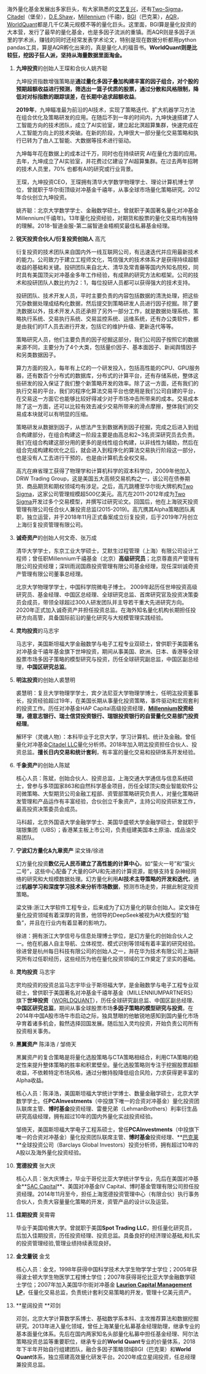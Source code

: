 海外量化基金发展出多家巨头，有大家熟悉的[文艺复兴](文艺复兴.md)，还有[Two-Sigma](TwoSigma.md)，[Citadel](Citadel.md)（堡垒），[D.E.Shaw](D_E_Shaw.md)，[Millennium](Millennium.md) (千禧)，[BGI](BGI.md)（巴克莱），[AQR](AQR.md)，[WorldQuant](WorldQuant.md)都是几千亿美元规模不等的量化巨头。这里面，BGI算是量化投资的大本营，发行了最早的量化基金，也是多因子流派的重镇。而AQR则是多因子派里的学术派，赚钱的同时还经常发表学术论文，特别是现在数据分析都用python pandas工具，算是AQR孵化出来的，真是量化人的福音书。**WorldQuant则是比较狂，挖因子狂人派，坚持从海量数据里面淘金。**



1. **九坤投资**的创始人王琛和合伙人姚齐聪 

   九坤投资指数增强策略是**通过量化多因子叠加构建丰富的因子组合，对个股的预期超额收益进行预测，筛选出一篮子优质的股票，通过分散和风格限制，降低对对标指数的跟踪误差，在长期中追求超额收益**。

   **2019年**，九坤瞄准最为前沿的AI技术，实现了策略迭代、扩大机器学习方法在组合优化及策略研发的应用。在随后不到一年的时间内，九坤快速搭建了人工智能方向的技术团队，成立了AI实验室，建立起北溟超算集群，快速完成在人工智能方向上的技术突破。在新的阶段，九坤很大一部分量化交易策略和执行已转为了由人工智能、大数据等技术进行驱动。

   九坤每年花在数据上的成本过千万，同时也在持续研究 AI在量化方面的应用。去年，九坤成立了AI实验室，并花费过亿建设了AI超算集群。在过去两年招聘的技术人员里，70% 也都有AI的研究或行业背景。

   王琛，九坤投资CEO，王琛拥有清华大学数学物理学士、理论计算机博士学位，曾就职于华尔街顶级对冲基金千禧年，从事全球市场量化策略研究。2012年合伙创立九坤投资。

   姚齐聪：北京大学数学学士、金融数学硕士。曾就职于美国著名量化对冲基金Millennium(千禧年)。13年量化投资经验，对期货和股票的量化交易均有独特的理解。2018-智道金服-第二届智道金梧桐奖最佳私募基金经理。

   

2. **锐天投资合伙人/衍复投资创始人** 高亢

   衍复投资的技术团队来自国内外一线互联网公司，有迅速迭代并应用最新技术的能力。公司致力于建立工程师文化，笃信强大的技术体系才是获得持续超额收益的基础和关键。投研团队来自北大、清华及常青藤等国内外知名院校，同时具有美国顶尖对冲基金多年工作经验，有成熟的研究方法和框架。公司的技术和投研团队人数比约为2：1，每位投研人员都可以获得强大的技术支持。

   投研团队、技术开发人员，平时主要负责的内容包括数据的清洗处理，把这些冗杂数据处理成结构化数据，然后提交到策略研发人员进行因子挖掘。除了要洗数据以外，技术开发人员还承担了另外一部分工作，就是数据处理系统、策略执行系统、交易执行系统、交易监控系统、运维系统，还有办公类软件，都是由我们的IT人员去进行开发，包括它的维护升级、更新迭代等等。    

   策略研究人员，他们主要负责的因子挖掘这部分，我们公司因子按照它的数据来源不同，主要分为了4个大类，包括量价因子、基本面因子、新闻舆情因子和另类数据因子。

   算力方面的投入，每年有上亿的一个研发投入，包括高性能的CPU、GPU服务器，还有数百个分布式的数据库，分布式的计算平台，还有存储系统，整体这些研发的投入保证了我们整个新策略开发的效率。除了这一方面，还有我们的执行交易的平台，我们的程序化算法交易平台也使用是我们公司自建的平台，在交易这一方面它也能够比较好得减少对于市场冲击所带来的成本。交易成本除了这一方面，还可以比较有效去减少交易所带来的滑点摩擦，整体我们的交易成本块就可以有明显的压缩。

   策略研发从数据到因子，从想法产生到数据再到因子挖掘，完成之后进入到组合构建部分，在组合构建这一阶段主要是由高总和2~3名资深研究员去负责。我们在组合构建这部分用的更多的是线性组合构建，以非线性为辅助，然后在组合完成构建和优化之后，就会进入到程序化的算法交易执行阶段这一部分，也是没有人工去进行干预的，也是由计算机去全权交易。

   高亢在麻省理工获得了物理学和计算机科学的双本科学位，2009年他加入DRW Trading Group，这是美国五大高频交易机构之一，该公司在债券期货、商品期货和期权领域均有涉足。之后，高亢跳槽至华尔街大牌机构[Two Sigma](TwoSigma.md)，这家公司管理规模超500亿美元。高亢在2011-2012年成为[Two Sigma](TwoSigma.md)开发过多个交易模型，并撰写过研究论文。回国后，他在上海锐天投资管理有限公司任合伙人兼投资总监(2015-2019)。高亢携其Alpha策略团队离职，独立运营，并于2018年11月正式备案成立衍复投资，后于2019年7月创立上海衍复投资管理有限公司。

   

3. **诚奇资产**的创始人何文奇、张万成

   清华大学学士，东京工业大学硕士，艾默生过程管理（上海）有限公司设计工程师；曾任职Millennium千禧基金（北京）**高级研究员**；北京尊嘉资产管理有限公司投资经理；深圳雨润国鼎投资管理有限公司基金经理，现任深圳诚奇资产管理有限公司董事总经理。

   北京大学物理学学士，中国科学院微电子博士。
   2009年起历任世坤投资高级研究员、基金经理、中国区总经理、全球研究总监、首席研究官及投资决策委员会成员，带领全球超过300人研发团队并主导若干重大先进研究方向。
   2020年正式加入诚奇资产并担任投资总监。在海外知名量化机构长期担任投研方向高管，具备国际前沿的量化研究与大规模管理实践经验。

   

4. **灵均投资**的马志宇

   马志宇，美国斯坦福大学金融数学与电子工程专业双硕士，曾供职于美国著名对冲基金千禧年基金旗下世坤投资，期间从事美国、欧洲、日本、香港等全球股票市场多因子策略的模型研究与投资，历任全球研究副总监，中国区副总经理，**中国区研究总监**。

   

5. **明汯投资**的创始人裘慧明

   裘慧明：复旦大学物理学学士，宾夕法尼亚大学物理学博士，任明汯投资董事长，投资经验超过19年，在美国长期从事量化投资策略，事件驱动和宏观套利的投资工作。历任对冲基金HAP Capital高级投资经理，**[Millennium](Millennium.md)**投资经理，德意志银行、瑞士信贷投资银行、瑞银投资银行的自营**量化交易部门投资经理**。 

   解环宇（灵魂人物）：本科毕业于北京大学，学习计算机、统计及金融。曾任量化对冲基金[Citadel LLC](Citadel.md)量化分析师。2018年加入明汯投资担任合伙人、投资总监。**擅长日内交易和统计套利**，有丰富的量化交易和投研体系开发经验。

   

6. **千象资产**的创始人陈斌

   核心人员：陈斌，创始合伙人、投资总监，上海交通大学通信与信息系统硕士，曾参与多项国家863和自然科学基金项目，历任全球顶尖商业智能软件公司微策略、大型期货公司金融工程部、资管部策略研究负责人，对量化策略研发管理和产品运作有丰富经验，合伙创立千象资产，主持公司投资研发工作，最高投资决策委员会成员。

   马科超，北京外国语大学金融学学士、美国华盛顿大学金融学硕士，曾就职于瑞银集团（UBS）；香港某主板上市公司，负责组建美国本土原油、成品油交易团队。

   

7. **宁波幻方量化&九章资产** 梁文锋/徐进

   幻方量化投资**数亿元人民币建立了高性能的计算中心**，如“萤火一号”和“萤火二号”，这些中心配备了大量的GPU和先进的计算资源，能够支持复杂神经网络的研究和大规模数据处理。幻方量化利用**AI技术主导策略的开发和迭代**，通过**机器学习和深度学习技术来分析市场数据**，预测市场走势，并据此制定投资策略。

   梁文锋:浙江大学软件工程专业，后来成为了幻方量化的联合创始人。梁文锋在量化投资领域有着深厚的背景，他领导的DeepSeek被视为AI大模型的“鲶鱼”，并且在行业内有着显著的影响力。

   徐进：拥有浙江大学信号与信息处理博士学位，是幻方量化的创始合伙人之一。他在机器人自主导航、立体视觉、模式识别等领域有着丰富的研究经验。徐进曾是杭州每日科技有限公司的创始人之一，并在华为技术有限公司上海研究所有过任职经历，这些经历为他在量化投资领域的工作奠定了坚实的基础。

   

8. **灵均投资** 马志宇

   灵均投资的投资总监马志宇毕业于斯坦福大学，是金融数学与电子工程专业双硕士，曾供职于美国著名对冲基金千禧年基金（MILLENNIUMPARTNERS）旗下**世坤投资**（[WORLDQUANT](WorldQuant.md)），历任全球研究副总监、中国区副总经理、**中国区研究总监**，期间从事全球股票市场**多因子策略的模型研究与投资**。在2014年中国A股市场牛市启动之际，独具慧眼的他敏锐地感知到国内量化市场孕育着诸多机会，毅然选择回国发展。随后加入灵均投资，开始负责公司所有投资相关事务。

   

9. **黑翼资产** 陈泽浩 / 邹倚天

   黑翼资产的复合策略是将量化选股策略与CTA策略相结合，利用CTA策略的稳定性来提升整体策略的胜率和积累壁垒。量化选股策略则专注于挖掘股票超额收益，不依赖特定市场风格，通过分散持股降低组合风险，力求获得更丰富的Alpha收益。

   核心人员：陈泽浩，美国斯坦福大学统计学博士、数量金融学硕士，北京大学数学学士。任**PCAInvestments**（中投旗下唯一的合资对冲基金）量化投资团队联席主管、**博时基金**投资经理、雷曼兄弟（LehmanBrothers）利率衍生品研究高级经理，拥有超过10年的国内外量化实战投资经验。

   邹倚天，美国斯坦福大学电子工程系硕士，曾任**PCAInvestments**（中投旗下唯一的合资对冲基金）量化投资团队联席主管、**博时基金**投资经理、**[巴克莱](BGI.md)**全球投资公司（Barclays Global Investors）投资分析师，拥有超过10年的A股以及海外量化投资经验。

   

10. **宽德投资** 张大庆

    核心人员：张大庆博士，毕业于哥伦比亚大学统计学专业，先后在美国对冲基金**[SAC Capital](SAC.md)**、美国对冲基金IV Capital、博时基金管理有限公司担任投资经理。2014年11月至今，担任上海宽德投资管理中心（有限合伙）执行事务合伙人，负责大容量量化策略的开发，资管产品的设计以及运营。

   

11. **佳期投资** 吴霄霄

    毕业于美国哈佛大学。曾就职于美国**Spot Trading LLC**，担任量化研究员，后加入佳期投资，历任投资经理、投资总监。具备良好的经济理论基础,和扎实的投资管理经验,管理业绩持续表现良好。

    

12. **金戈量锐** 金戈

    核心人员：金戈，1998年获得中国科学技术大学生物学学士学位；2005年获得波士顿大学生物医学工程博士学位；2007年获得哥伦比亚大学金融数学硕士学位；2007年加入美国华尔街对冲基金 **[Laurion Capital Management LP](LCM.md)**，任量化交易总监，负责统计套利交易策略的开发，管理十亿美元资产。

    

13. **星阔投资 **邓剑

    邓剑，北京大学计算数学系博士、基础数学系本科、主攻推荐算法和数据挖掘研究。2013年进入量化领域，曾任上海某量化私募基金经理助理，继承专业的基本面量化体系。先后在国内两家知名头部量化私募中担任基金经理、阿尔法策略投资总监等重要职位，继承专业的**World Quant**专业的价量体系，2018年下半年开始自行组建团队，融合多因子策略领域BGI（巴克莱）和**World Quant**体系，独立搭建高效量化研发平台。2020年成立星阔投资，任总经理兼投资总监。

